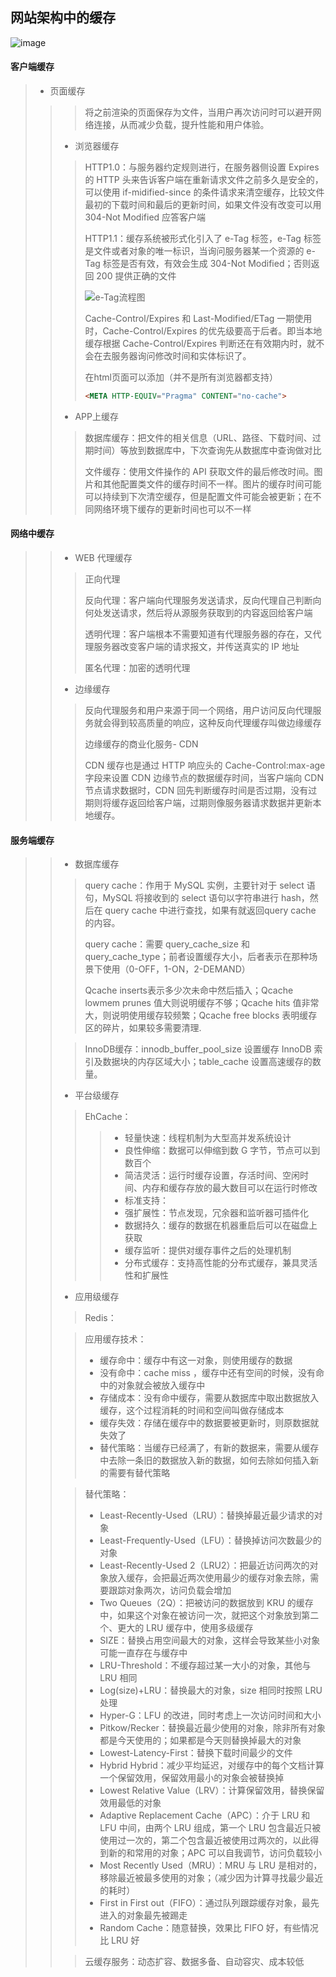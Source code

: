 ## 网站架构中的缓存
 ![image](https://note.youdao.com/yws/api/personal/file/F0430B67472F4B11B8577A56CC026CA4?method=download&shareKey=8d33adf1c1a85fbb1ed7c5d80c67f852)

  #### 客户端缓存
  > - 页面缓存
  > >  > 将之前渲染的页面保存为文件，当用户再次访问时可以避开网络连接，从而减少负载，提升性能和用户体验。
  > >  - 浏览器缓存
  > >
  > >  > HTTP1.0：与服务器约定规则进行，在服务器侧设置 Expires 的 HTTP 头来告诉客户端在重新请求文件之前多久是安全的，可以使用 if-midified-since 的条件请求来清空缓存，比较文件最初的下载时间和最后的更新时间，如果文件没有改变可以用 304-Not Modified 应答客户端
  > >  >
  > >  > HTTP1.1：缓存系统被形式化引入了 e-Tag 标签，e-Tag 标签是文件或者对象的唯一标识，当询问服务器某一个资源的 e-Tag 标签是否有效，有效会生成 304-Not Modified；否则返回 200 提供正确的文件
  > >  >
  > >  > ![e-Tag流程图](https://note.youdao.com/yws/api/personal/file/WEBb567791a999bb7f27b16a79d0c258432?method=download&shareKey=d9fe97b682b4e9bcef1909cd8093a87f)
  > >  >
  > >  > Cache-Control/Expires 和 Last-Modified/ETag 一期使用时，Cache-Control/Expires 的优先级要高于后者。即当本地缓存根据 Cache-Control/Expires 判断还在有效期内时，就不会在去服务器询问修改时间和实体标识了。
  > >  >
  > >  > 在html页面可以添加（并不是所有浏览器都支持）
  > >  >
  > >  > ```html
  > >  > <META HTTP-EQUIV="Pragma" CONTENT="no-cache">
  > >  > ```
  > >
  > >  - APP上缓存
  > >
  > >  > 数据库缓存：把文件的相关信息（URL、路径、下载时间、过期时间）等放到数据库中，下次查询先从数据库中查询做对比
  > >  >
  > >  > 文件缓存：使用文件操作的 API 获取文件的最后修改时间。图片和其他配置类文件的缓存时间不一样。图片的缓存时间可能可以持续到下次清空缓存，但是配置文件可能会被更新；在不同网络环境下缓存的更新时间也可以不一样

#### 网络中缓存

  > > - WEB 代理缓存
  > >
  > > > 正向代理
  > > >
  > > > 反向代理：客户端向代理服务发送请求，反向代理自己判断向何处发送请求，然后将从源服务获取到的内容返回给客户端
  > > >
  > > > 透明代理：客户端根本不需要知道有代理服务器的存在，又代理服务器改变客户端的请求报文，并传送真实的 IP 地址
  > > >
  > > > 匿名代理：加密的透明代理
  > >
  > > - 边缘缓存
  > >
  > > > 反向代理服务和用户来源于同一个网络，用户访问反向代理服务就会得到较高质量的响应，这种反向代理缓存叫做边缘缓存
  > > >
  > > > 边缘缓存的商业化服务- CDN
  > > >
  > > > CDN 缓存也是通过 HTTP 响应头的 Cache-Control:max-age 字段来设置 CDN 边缘节点的数据缓存时间，当客户端向 CDN 节点请求数据时，CDN 回先判断缓存时间是否过期，没有过期则将缓存返回给客户端，过期则像服务器请求数据并更新本地缓存。

#### 服务端缓存

  > > - 数据库缓存
  > >
  > > > query cache：作用于 MySQL 实例，主要针对于 select 语句，MySQL 将接收到的 select 语句以字符串进行 hash，然后在 query cache 中进行查找，如果有就返回query cache 的内容。
  > > >
  > > > query cache：需要 query_cache_size 和 query_cache_type；前者设置缓存大小，后者表示在那种场景下使用（0-OFF，1-ON，2-DEMAND）
  > > >
  > > > Qcache inserts表示多少次未命中然后插入；Qcache lowmem prunes 值大则说明缓存不够；Qcache hits 值非常大，则说明使用缓存较频繁；Qcache free blocks 表明缓存区的碎片，如果较多需要清理.	
  > >
  > > > InnoDB缓存：innodb_buffer_pool_size 设置缓存 InnoDB 索引及数据块的内存区域大小；table_cache 设置高速缓存的数量。
  > >
  > > - 平台级缓存
  > >
  > > > EhCache：
  > > >
  > > > > - 轻量快速：线程机制为大型高并发系统设计
  > > > > - 良性伸缩：数据可以伸缩到数 G 字节，节点可以到数百个
  > > > > - 简洁灵活：运行时缓存设置，存活时间、空闲时间、内存和缓存存放的最大数目可以在运行时修改
  > > > > - 标准支持：
  > > > > - 强扩展性：节点发现，冗余器和监听器可插件化
  > > > > - 数据持久：缓存的数据在机器重启后可以在磁盘上获取
  > > > > - 缓存监听：提供对缓存事件之后的处理机制
  > > > > - 分布式缓存：支持高性能的分布式缓存，兼具灵活性和扩展性
  > >
  > > - 应用级缓存
  > >
  > > > Redis：
  > >
  > > > 应用缓存技术：
  > > >
  > > > - 缓存命中：缓存中有这一对象，则使用缓存的数据
  > > > - 没有命中：cache miss ，缓存中还有空间的时候，没有命中的对象就会被放入缓存中
  > > > - 存储成本：没有命中缓存，需要从数据库中取出数据放入缓存，这个过程消耗的时间和空间叫做存储成本
  > > > - 缓存失效：存储在缓存中的数据要被更新时，则原数据就失效了
  > > > - 替代策略：当缓存已经满了，有新的数据来，需要从缓存中去除一条旧的数据放入新的数据，如何去除如何插入新的需要有替代策略
  > >
  > > > 替代策略：
  > > >
  > > > - Least-Recently-Used（LRU）：替换掉最近最少请求的对象
  > > > - Least-Frequently-Used（LFU）：替换掉访问次数最少的对象
  > > > - Least-Recently-Used 2（LRU2）：把最近访问两次的对象放入缓存，会把最近两次使用最少的缓存对象去除，需要跟踪对象两次，访问负载会增加
  > > > - Two  Queues（2Q）：把被访问的数据放到 KRU 的缓存中，如果这个对象在被访问一次，就把这个对象放到第二个、更大的 LRU 缓存中，使用多级缓存
  > > > - SIZE：替换占用空间最大的对象，这样会导致某些小对象可能一直存在与缓存中
  > > > - LRU-Threshold：不缓存超过某一大小的对象，其他与 LRU 相同
  > > > - Log(size)+LRU：替换最大的对象，size 相同时按照 LRU 处理
  > > > - Hyper-G：LFU 的改进，同时考虑上一次访问时间和大小
  > > > - Pitkow/Recker：替换最近最少使用的对象，除非所有对象都是今天使用的；如果都是今天则替换掉最大的对象
  > > > - Lowest-Latency-First：替换下载时间最少的文件
  > > > - Hybrid Hybrid：减少平均延迟，对缓存中的每个文档计算一个保留效用，保留效用最小的对象会被替换掉
  > > > - Lowest Relative Value（LRV）：计算保留效用，替换保留效用最低的对象
  > > > - Adaptive Replacement Cache（APC）：介于 LRU 和 LFU 中间，由两个 LRU 组成，第一个 LRU 包含最近只被使用过一次的，第二个包含最近被使用过两次的，以此得到新的和常用的对象；APC 可以自我调节，访问负载较小
  > > > - Most Recently Used（MRU）：MRU 与 LRU 是相对的，移除最近被最多使用的对象；（减少因为计算寻找最少最近的耗时）
  > > > - First in First out（FIFO）：通过队列跟踪缓存对象，最先进入的对象最先被踢走
  > > > - Random Cache：随意替换，效果比 FIFO 好，有些情况比 LRU 好
  > >
  > > > 云缓存服务：动态扩容、数据多备、自动容灾、成本较低